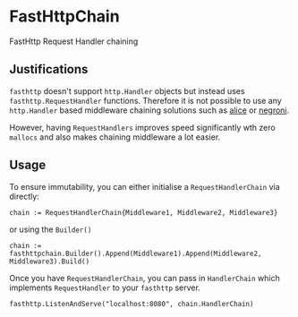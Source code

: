 # FastHttpChain
FastHttp Request Handler chaining

## Justifications

`fasthttp` doesn't support `http.Handler` objects but instead uses `fasthttp.RequestHandler` functions. 
Therefore it is not possible to use any `http.Handler` based middleware chaining solutions such as 
[alice](https://github.com/justinas/alice/) or [negroni](https://github.com/urfave/negroni). 

However, having `RequestHandlers` improves speed significantly wth zero `mallocs` and also makes chaining 
 middleware a lot easier.

## Usage

To ensure immutability, you can either initialise a `RequestHandlerChain` via directly: 

    chain := RequestHandlerChain{Middleware1, Middleware2, Middleware3}

or using the `Builder()`

    chain := fasthttpchain.Builder().Append(Middleware1).Append(Middleware2, Middleware3).Build()
    
Once you have `RequestHandlerChain`, you can pass in `HandlerChain` which implements `RequestHandler` to your 
`fasthttp` server.

    fasthttp.ListenAndServe("localhost:8080", chain.HandlerChain)
    
